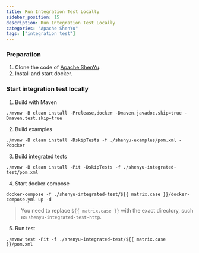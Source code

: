 ```yaml
---
title: Run Integration Test Locally
sidebar_position: 15
description: Run Integration Test Locally
categories: "Apache ShenYu"
tags: ["integration test"]
---
```


### Preparation

1. Clone the code of [Apache ShenYu](https://github.com/apache/incubator-shenyu).
2. Install and start docker.

### Start integration test locally

1. Build with Maven

```shell
./mvnw -B clean install -Prelease,docker -Dmaven.javadoc.skip=true -Dmaven.test.skip=true
```

2. Build examples

```shell
./mvnw -B clean install -DskipTests -f ./shenyu-examples/pom.xml -Pdocker
```

3. Build integrated tests

```shell
./mvnw -B clean install -Pit -DskipTests -f ./shenyu-integrated-test/pom.xml
```

4. Start docker compose

```shell
docker-compose -f ./shenyu-integrated-test/${{ matrix.case }}/docker-compose.yml up -d
```

> You need to replace `${{ matrix.case }}` with the exact directory, such as `shenyu-integrated-test-http`.

5. Run test

```shell
./mvnw test -Pit -f ./shenyu-integrated-test/${{ matrix.case }}/pom.xml
```

